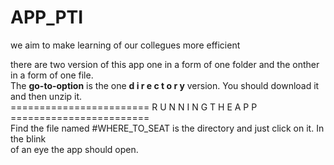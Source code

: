 # APP_PTI
we aim to make learning of our collegues more efficient

there are two version of this app one in a form of one folder and the onther in a form of one file.    
The **go-to-option** is the one  **d i r e c t o r y**  version. You should download it and then unzip it.    
========================  R U N N I N G  T H E  A P P  ========================    
Find the file named  #WHERE_TO_SEAT  is the directory and just click on it. In the blink  
of an eye the app should open.
